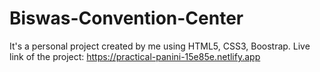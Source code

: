 # Biswas-Convention-Center
It's a personal project created by me using HTML5, CSS3, Boostrap.
Live link of the project: https://practical-panini-15e85e.netlify.app
